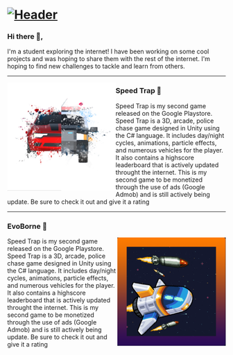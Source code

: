 # [![Header](https://blog.newrelic.com/wp-content/uploads/good-programmer-banner-final.jpg)](https://blog.newrelic.com/wp-content/uploads/good-programmer-banner-final.jpg)
### Hi there 👋, 
<p>I'm a student exploring the internet! I have been working on some cool projects and was hoping to share them with the rest of the internet. I'm hoping to find new challenges to tackle and learn from others.</p>

___

<p> 
    <img width="250" height="250" align='Left' src="https://github.com/Raziz1/Raziz1/blob/main/icon/Logo 3.png? raw=true">
</p>

### Speed Trap 🚗
Speed Trap is my second game released on the Google Playstore. Speed Trap is a 3D, arcade, police chase game designed in Unity using the C# language. It includes day/night cycles, animations, particle effects, and numerous vehicles for the player. It also contains a highscore leaderboard that is actively updated throught the internet. This is my second game to be monetized through the use of ads (Google Admob) and is still actively being update. Be sure to check it out and give it a rating 


___
  
### EvoBorne 🚀
<p> 
  <img width="250" align='Right' src="https://github.com/Raziz1/Raziz1/blob/main/icon/Icon.png? raw=true">
</p>
Speed Trap is my second game released on the Google Playstore. Speed Trap is a 3D, arcade, police chase game designed in Unity using the C# language. It includes day/night cycles, animations, particle effects, and numerous vehicles for the player. It also contains a highscore leaderboard that is actively updated throught the internet. This is my second game to be monetized through the use of ads (Google Admob) and is still actively being update. Be sure to check it out and give it a rating



<!--
**Raziz1/Raziz1** is a ✨ _special_ ✨ repository because its `README.md` (this file) appears on your GitHub profile.

Here are some ideas to get you started:

- 🔭 I’m currently working on ...
- 🌱 I’m currently learning ...
- 👯 I’m looking to collaborate on ...
- 🤔 I’m looking for help with ...
- 💬 Ask me about ...
- 📫 How to reach me: ...
- 😄 Pronouns: ...
- ⚡ Fun fact: ...
-->
